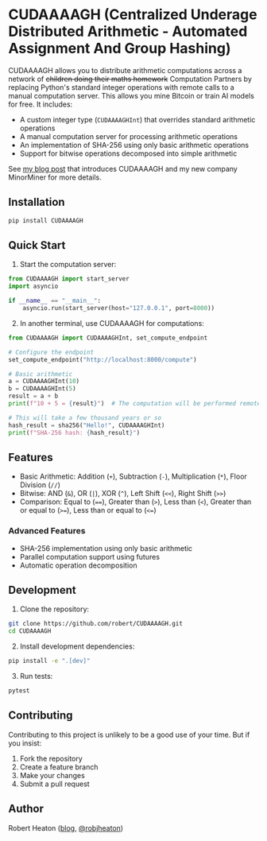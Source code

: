 # CUDAAAAGH (Centralized Underage Distributed Arithmetic - Automated Assignment And Group Hashing)

CUDAAAAGH allows you to distribute arithmetic computations across a network of ~~children doing their maths homework~~ Computation Partners by replacing Python's standard integer operations with remote calls to a manual computation server. This allows you mine Bitcoin or train AI models for free. It includes:

- A custom integer type (`CUDAAAAGHInt`) that overrides standard arithmetic operations
- A manual computation server for processing arithmetic operations
- An implementation of SHA-256 using only basic arithmetic operations
- Support for bitwise operations decomposed into simple arithmetic

See [my blog post](https://robertheaton.com/minorminer) that introduces CUDAAAAGH and my new company MinorMiner for more details.

## Installation

```bash
pip install CUDAAAAGH
```

## Quick Start

1. Start the computation server:

```python
from CUDAAAAGH import start_server
import asyncio

if __name__ == "__main__":
    asyncio.run(start_server(host="127.0.0.1", port=8000))
```

2. In another terminal, use CUDAAAAGH for computations:

```python
from CUDAAAAGH import CUDAAAAGHInt, set_compute_endpoint

# Configure the endpoint
set_compute_endpoint("http://localhost:8000/compute")

# Basic arithmetic
a = CUDAAAAGHInt(10)
b = CUDAAAAGHInt(5)
result = a + b
print(f"10 + 5 = {result}")  # The computation will be performed remotely by a Computation Partner/child doing their maths homework!

# This will take a few thousand years or so
hash_result = sha256("Hello!", CUDAAAAGHInt)
print(f"SHA-256 hash: {hash_result}")
```

## Features

* Basic Arithmetic: Addition (`+`), Subtraction (`-`), Multiplication (`*`), Floor Division (`//`)
* Bitwise: AND (`&`), OR (`|`), XOR (`^`), Left Shift (`<<`), Right Shift (`>>`)
* Comparison: Equal to (`==`), Greater than (`>`), Less than (`<`), Greater than or equal to (`>=`), Less than or equal to (`<=`)

### Advanced Features
- SHA-256 implementation using only basic arithmetic
- Parallel computation support using futures
- Automatic operation decomposition

## Development

1. Clone the repository:
```bash
git clone https://github.com/robert/CUDAAAAGH.git
cd CUDAAAAGH
```

2. Install development dependencies:
```bash
pip install -e ".[dev]"
```

3. Run tests:
```bash
pytest
```

## Contributing

Contributing to this project is unlikely to be a good use of your time. But if you insist:

1. Fork the repository
2. Create a feature branch
3. Make your changes
4. Submit a pull request

## Author

Robert Heaton ([blog](https://robertheaton.com), [@robjheaton](https://twitter.com/robjheaton))
